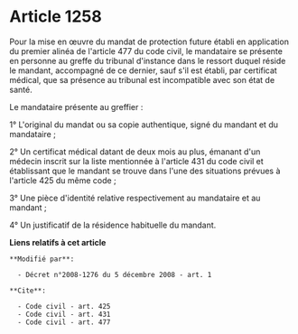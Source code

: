 # Article 1258

Pour la mise en œuvre du mandat de protection future établi en application du premier alinéa de l'article 477 du code civil,
le mandataire se présente en personne au greffe du tribunal d'instance dans le ressort duquel réside le mandant, accompagné
de ce dernier, sauf s'il est établi, par certificat médical, que sa présence au tribunal est incompatible avec son état de
santé. 

Le mandataire présente au greffier : 

1° L'original du mandat ou sa copie authentique, signé du mandant et du mandataire ; 

2° Un certificat médical datant de deux mois au plus, émanant d'un médecin inscrit sur la liste mentionnée à l'article 431 du
code civil et établissant que le mandant se trouve dans l'une des situations prévues à l'article 425 du même code ; 

3° Une pièce d'identité relative respectivement au mandataire et au mandant ; 

4° Un justificatif de la résidence habituelle du mandant.

**Liens relatifs à cet article**

	**Modifié par**:

	  - Décret n°2008-1276 du 5 décembre 2008 - art. 1

	**Cite**:

	  - Code civil - art. 425
	  - Code civil - art. 431
	  - Code civil - art. 477
